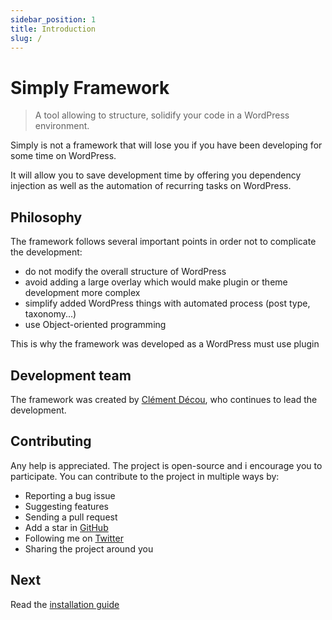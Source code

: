 ```yaml
---
sidebar_position: 1
title: Introduction
slug: /
---
```

# Simply Framework

> A tool allowing to structure, solidify your code in a WordPress environment.

Simply is not a framework that will lose you if you have been developing for some time on WordPress.

It will allow you to save development time by offering you dependency injection as well as the automation of recurring tasks on WordPress.

## Philosophy

The framework follows several important points in order not to complicate the development:
- do not modify the overall structure of WordPress
- avoid adding a large overlay which would make plugin or theme development more complex
- simplify added WordPress things with automated process (post type, taxonomy...)
- use Object-oriented programming

This is why the framework was developed as a WordPress must use plugin

## Development team
The framework was created by [Clément Décou](https://www.clement-decou.fr), who continues to lead the development.

## Contributing
Any help is appreciated. The project is open-source and i encourage you to participate. You can contribute to the project in multiple ways by:

- Reporting a bug issue
- Suggesting features
- Sending a pull request
- Add a star in [GitHub](https://github.com/Amorfx/simply-framework)
- Following me on [Twitter](https://twitter.com/Amorfx3)
- Sharing the project around you

## Next
Read the [installation guide](getting-started/installation.md)
